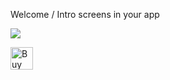 Welcome / Intro screens in your app

<img src="https://github.com/solandmedotru/SplashScreenSlider/blob/master/img/android-welcome-slider-animation-with-dots.gif" />

<a href='https://ko-fi.com/A036I5F' target='_blank'><img height='36' style='border:0px;height:36px;' src='https://az743702.vo.msecnd.net/cdn/kofi4.png?v=f' border='0' alt='Buy Me a Coffee at ko-fi.com' /></a> 
